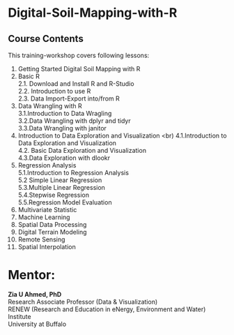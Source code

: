# Digital-Soil-Mapping-with-R
## Course Contents
This training-workshop covers following lessons:

1. Getting Started Digital Soil Mapping with R
2. Basic R 
<br> 2.1. Download and Install R and R-Studio
<br> 2.2. Introduction to use R
<br> 2.3. Data Import-Export into/from R
3. Data Wrangling with R
<br> 3.1.Introduction to Data Wragling
<br> 3.2.Data Wrangling with dplyr and tidyr
<br> 3.3.Data Wrangling with janitor
4. Introduction to Data Exploration and Visualization
<br) 4.1.Introduction to Data Exploration and Visualization
<br> 4.2. Basic Data Exploration and Visualization
<br> 4.3.Data Exploration with dlookr
5. Regression Analysis
<br> 5.1.Introduction to Regression Analysis
<br> 5.2 Simple Linear Regression
<br> 5.3.Multiple Linear Regression
<br> 5.4.Stepwise Regression
<br> 5.5.Regression Model Evaluation
7. Multivariate Statistic
8. Machine Learning
9. Spatial Data Processing
10. Digital Terrain Modeling
11. Remote Sensing
12. Spatial Interpolation

# Mentor:
**Zia U Ahmed, PhD**
<br> Research Associate Professor (Data & Visualization)
<br> RENEW (Research and Education in eNergy, Environment and Water) Institute
<br> University at Buffalo
